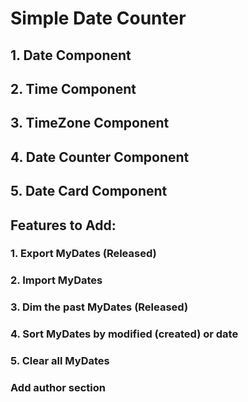 # Simple Date Counter

## 1. Date Component

## 2. Time Component

## 3. TimeZone Component

## 4. Date Counter Component

## 5. Date Card Component

## Features to Add:

### 1. Export MyDates (Released)

### 2. Import MyDates

### 3. Dim the past MyDates (Released)

### 4. Sort MyDates by modified (created) or date

### 5. Clear all MyDates

### Add author section
